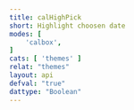 ```yaml
---
title: calHighPick
short: Highlight choosen date
modes: [
	'calbox',
]
cats: [ 'themes' ]
relat: "themes"
layout: api
defval: "true"
dattype: "Boolean"
---
```



